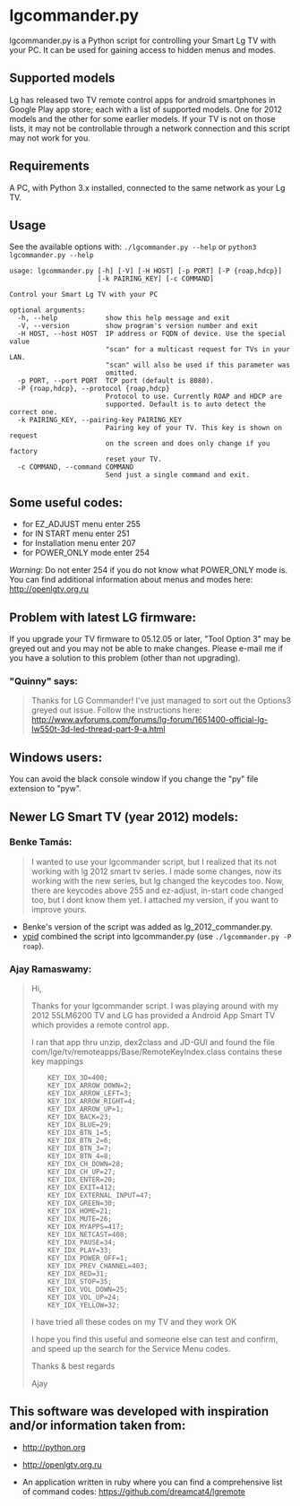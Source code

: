 # lgcommander.py
lgcommander.py is a Python script for controlling your Smart Lg TV with your PC.
It can be used for gaining access to hidden menus and modes.

## Supported models
Lg has released two TV remote control apps for android smartphones in Google Play app store; each with a list of supported models. One for 2012 models and the other for some earlier models. If your TV is not on those lists, it may not be controllable through a network connection and this script may not work for you.

## Requirements
A PC, with Python 3.x installed, connected to the same network as your Lg TV.

## Usage

See the available options with: `./lgcommander.py --help` or `python3 lgcommander.py --help`

    usage: lgcommander.py [-h] [-V] [-H HOST] [-p PORT] [-P {roap,hdcp}]
                          [-k PAIRING_KEY] [-c COMMAND]

    Control your Smart Lg TV with your PC

    optional arguments:
      -h, --help            show this help message and exit
      -V, --version         show program's version number and exit
      -H HOST, --host HOST  IP address or FQDN of device. Use the special value
                            "scan" for a multicast request for TVs in your LAN.
                            "scan" will also be used if this parameter was
                            omitted.
      -p PORT, --port PORT  TCP port (default is 8080).
      -P {roap,hdcp}, --protocol {roap,hdcp}
                            Protocol to use. Currently ROAP and HDCP are
                            supported. Default is to auto detect the correct one.
      -k PAIRING_KEY, --pairing-key PAIRING_KEY
                            Pairing key of your TV. This key is shown on request
                            on the screen and does only change if you factory
                            reset your TV.
      -c COMMAND, --command COMMAND
                            Send just a single command and exit.

## Some useful codes:

* for EZ_ADJUST menu enter 255
* for IN START menu enter 251
* for Installation menu enter 207
* for POWER_ONLY mode enter 254

*Warning*: Do not enter 254 if you do not know what POWER_ONLY mode is. You can find additional information about menus and modes here: <http://openlgtv.org.ru>

## Problem with latest LG firmware:
If you upgrade your TV firmware to 05.12.05 or later, "Tool Option 3" may be greyed out and you may not be able to make changes.  Please e-mail me if you have a solution to this problem (other than not upgrading).

### "Quinny" says:
> Thanks for LG Commander!
> I've just managed to sort out the Options3 greyed out issue.
> Follow the instructions here: http://www.avforums.com/forums/lg-forum/1651400-official-lg-lw550t-3d-led-thread-part-9-a.html

## Windows users:
You can avoid the black console window if you change the "py" file extension to "pyw".

## Newer LG Smart TV (year 2012) models:

### Benke Tamás:
> I wanted to use your lgcommander script, but I realized that its not working with lg 2012 smart tv series. I made some changes, now its working with the new series, but lg changed the keycodes too. Now, there are keycodes above 255 and ez-adjust, in-start code changed too, but I dont know them yet. I attached my version, if you want to improve yours.

* Benke's version of the script was added as lg_2012_commander.py.
* [ypid](https://github.com/ypid) combined the script into lgcommander.py (use `./lgcommander.py -P roap`).

### Ajay Ramaswamy:
> Hi,
>
> Thanks for your lgcommander script. I was playing around with my 2012 55LM6200
> TV and LG has provided a Android App Smart TV which provides a remote control
> app.
>
> I ran that app thru unzip, dex2class and JD-GUI and found the file
> com/lge/tv/remoteapps/Base/RemoteKeyIndex.class contains these key mappings
>
>
>         KEY_IDX_3D=400;
>         KEY_IDX_ARROW_DOWN=2;
>         KEY_IDX_ARROW_LEFT=3;
>         KEY_IDX_ARROW_RIGHT=4;
>         KEY_IDX_ARROW_UP=1;
>         KEY_IDX_BACK=23;
>         KEY_IDX_BLUE=29;
>         KEY_IDX_BTN_1=5;
>         KEY_IDX_BTN_2=6;
>         KEY_IDX_BTN_3=7;
>         KEY_IDX_BTN_4=8;
>         KEY_IDX_CH_DOWN=28;
>         KEY_IDX_CH_UP=27;
>         KEY_IDX_ENTER=20;
>         KEY_IDX_EXIT=412;
>         KEY_IDX_EXTERNAL_INPUT=47;
>         KEY_IDX_GREEN=30;
>         KEY_IDX_HOME=21;
>         KEY_IDX_MUTE=26;
>         KEY_IDX_MYAPPS=417;
>         KEY_IDX_NETCAST=408;
>         KEY_IDX_PAUSE=34;
>         KEY_IDX_PLAY=33;
>         KEY_IDX_POWER_OFF=1;
>         KEY_IDX_PREV_CHANNEL=403;
>         KEY_IDX_RED=31;
>         KEY_IDX_STOP=35;
>         KEY_IDX_VOL_DOWN=25;
>         KEY_IDX_VOL_UP=24;
>         KEY_IDX_YELLOW=32;
>
> I have tried all these codes on my TV and they work OK
>
> I hope you find this useful and someone else can test and confirm, and speed up
> the search for the Service Menu codes.
>
> Thanks & best regards
>
> Ajay

## This software was developed with inspiration and/or information taken from:

* <http://python.org>


* <http://openlgtv.org.ru>


* An application written in ruby where you can find a comprehensive list of command codes:
<https://github.com/dreamcat4/lgremote>
